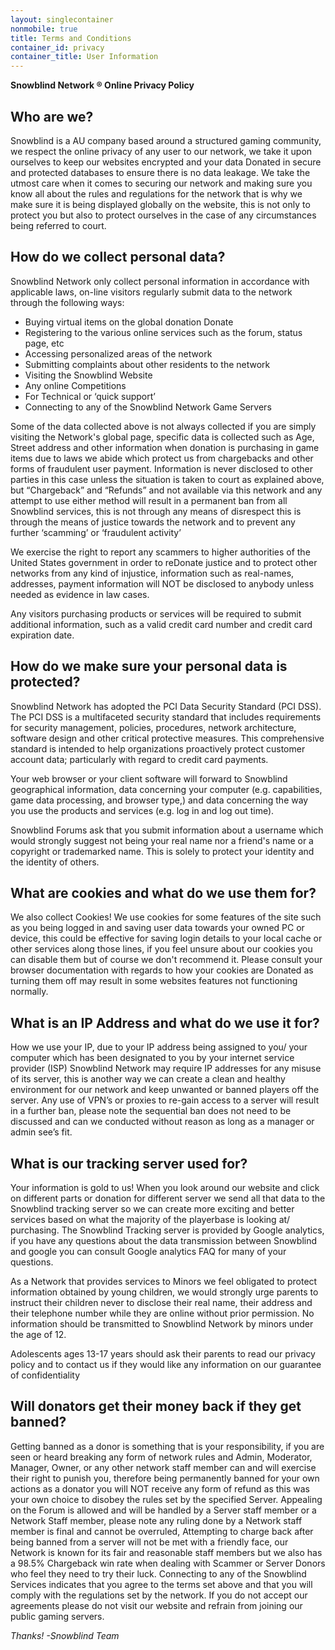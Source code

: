 ```yaml
---
layout: singlecontainer
nonmobile: true
title: Terms and Conditions
container_id: privacy
container_title: User Information
---
```

**Snowblind Network ® Online Privacy Policy**

## Who are we?
Snowblind is a AU company based around a structured gaming community, we respect the online privacy of any user to our network, we take it upon ourselves to keep our websites encrypted and your data Donated in secure and protected databases to ensure there is no data leakage.
We take the utmost care when it comes to securing our network and making sure you know all about the rules and regulations for the network that is why we make sure it is being displayed globally on the website, this is not only to protect you but also to protect ourselves in the case of any circumstances being referred to court.


## How do we collect personal data?
Snowblind Network only collect personal information in accordance with applicable laws, on-line visitors regularly submit data to the network through the following ways:
- Buying virtual items on the global donation Donate
- Registering to the various online services such as the forum, status page, etc
- Accessing personalized areas of the network
- Submitting complaints about other residents to the network
- Visiting the Snowblind Website
- Any online Competitions
- For Technical or ‘quick support’
- Connecting to any of the Snowblind Network Game Servers

Some of the data collected above is not always collected if you are simply visiting the Network's global page, specific data is collected such as Age, Street address and other information when donation is purchasing in game items due to laws we abide which protect us from chargebacks and other forms of fraudulent user payment. Information is never disclosed to other parties in this case unless the situation is taken to court as explained above, but “Chargeback” and “Refunds” and not available via this network and any attempt to use either method will result in a permanent ban from all Snowblind services, this is not through any means of disrespect this is through the means of justice towards the network and to prevent any further ‘scamming’ or ‘fraudulent activity’

We exercise the right to report any scammers to higher authorities of the United States government in order to reDonate justice and to protect other networks from any kind of injustice, information such as real-names, addresses, payment information will NOT be disclosed to anybody unless needed as evidence in law cases.

Any visitors purchasing products or services will be required to submit additional information, such as a valid credit card number and credit card expiration date.


## How do we make sure your personal data is protected?
Snowblind Network has adopted the PCI Data Security Standard (PCI DSS). The PCI DSS is a multifaceted security standard that includes requirements for security management, policies, procedures, network architecture, software design and other critical protective measures. This comprehensive standard is intended to help organizations proactively protect customer account data; particularly with regard to credit card payments.

Your web browser or your client software will forward to Snowblind geographical information, data concerning your computer (e.g. capabilities, game data processing, and browser type,) and data concerning the way you use the products and services (e.g. log in and log out time).

Snowblind Forums ask that you submit information about a username which would strongly suggest not being your real name nor a friend's name or a copyright or trademarked name. This is solely to protect your identity and the identity of others.</p>

## What are cookies and what do we use them for?
We also collect Cookies! We use cookies for some features of the site such as you being logged in and saving user data towards your owned PC or device, this could be effective for saving login details to your local cache or other services along those lines, if you feel unsure about our cookies you can disable them but of course we don't recommend it. Please consult your browser documentation with regards to how your cookies are Donated as turning them off may result in some websites features not functioning normally.

## What is an IP Address and what do we use it for?
How we use your IP, due to your IP address being assigned to you/ your computer which has been designated to you by your internet service provider (ISP) Snowblind Network may require IP addresses for any misuse of its server, this is another way we can create a clean and healthy environment for our network and keep unwanted or banned players off the server. Any use of VPN’s or proxies to re-gain access to a server will result in a further ban, please note the sequential ban does not need to be discussed and can we conducted without reason as long as a manager or admin see’s fit.

## What is our tracking server used for?
Your information is gold to us! When you look around our website and click on different parts or donation for different server we send all that data to the Snowblind tracking server so we can create more exciting and better services based on what the majority of the playerbase is looking at/ purchasing. The Snowblind Tracking server is provided by Google analytics, if you have any questions about the data transmission between Snowblind and google you can consult Google analytics FAQ for many of your questions.

As a Network that provides services to Minors we feel obligated to protect information obtained by young children, we would strongly urge parents to instruct their children never to disclose their real name, their address and their telephone number while they are online without prior permission. No information should be transmitted to Snowblind Network by minors under the age of 12.

Adolescents ages 13-17 years should ask their parents to read our privacy policy and to contact us if they would like any information on our guarantee of confidentiality
  
## Will donators get their money back if they get banned?
Getting banned as a donor is something that is your responsibility, if you are seen or heard breaking any form of network rules and Admin, Moderator, Manager, Owner, or any other network staff member can and will exercise their right to punish you, therefore being permanently banned for your own actions as a donator you will NOT receive any form of refund as this was your own choice to disobey the rules set by the specified Server. Appealing on the Forum is allowed and will be handled by a Server staff member or a Network Staff member, please note any ruling done by a Network staff member is final and cannot be overruled,
Attempting to charge back after being banned from a server will not be met with a friendly face, our Network is known for its fair and reasonable staff members but we also has a 98.5% Chargeback win rate when dealing with Scammer or Server Donors who feel they need to try their luck.
Connecting to any of the Snowblind Services indicates that you agree to the terms set above and that you will comply with the regulations set by the network. If you do not accept our agreements please do not visit our website and refrain from joining our public gaming servers.

*Thanks! -Snowblind Team*
